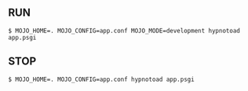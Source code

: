 RUN
----

    $ MOJO_HOME=. MOJO_CONFIG=app.conf MOJO_MODE=development hypnotoad app.psgi

STOP
-----

    $ MOJO_HOME=. MOJO_CONFIG=app.conf hypnotoad app.psgi
